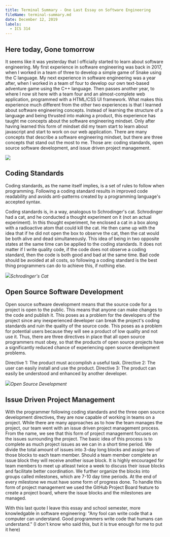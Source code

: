```yaml
---
title: Terminal Summary - One Last Essay on Software Engineering  
fileName: terminal-summary.md  
date: December 12, 2019  
labels:
  - ICS 314
---
```

## Here today, Gone tomorrow
It seems like it was yesterday that I officially started to learn about software engineering. My first experience in software engineering was back in 2017, when I worked in a team of three to develop a simple game of Snake using the C language. My next experience in software engineering was a year after, when I worked in a team of four to develop our own text-based adventure game using the C++ language. Then passes another year, to where I now sit here with a team four and an almost-complete web application, programmed with a HTML/CSS UI framework. What makes this experience much different from the other two experiences is that I learned about software engineering concepts. Instead of learning the structure of a language and being thrusted into making a product, this experience has taught me concepts about the software engineering mindset. Only after having learned this form of mindset did my team start to learn about javascript and start to work on our web application. There are many concepts that describe a software engineering mindset, but there are three concepts that stand out the most to me. Those are: coding standards, open source software development, and issue driven project management.  

<img class="ui large image" src="../images/portal.jpg">

## Coding Standards
Coding standards, as the name itself implies, is a set of rules to follow when programming. Following a coding standard results in improved code readability and avoids anti-patterns created by a programming language's accepted syntax.

Coding standards is, in a way, analogous to Schrodinger's cat. Schrodinger had a cat, and he conducted a thought experiment on it (not an actual experiment). In this thought experiment, he enclosed a cat in a box along with a radioactive atom that could kill the cat. He then came up with the idea that if he did not open the box to observe the cat, then the cat would be both alive and dead simultaneously. This idea of being in two opposite states at the same time can be applied to the coding standards. It does not matter if I write quality code, if the code does not observe a coding standard, then the code is both good and bad at the same time. Bad code should be avoided at all costs, so following a coding standard is the best thing programmers can do to achieve this, if nothing else.

<img class="ui large image" src="../images/cat.PNG">*Schrodinger's Cat*

## Open Source Software Development
Open source software development means that the source code for a project is open to the public. This means that anyone can make changes to the code and publish it. This poses as a problem for the developers of the project since any inexperienced developer can break the project's coding standards and ruin the quality of the source code. This poses as a problem for potential users because they will see a product of low quality and not use it. Thus, there are three directives in place that all open source programmers must obey, so that the products of open source projects have a significantly reduced chance of experiencing open source development problems.

Directive 1: The product must accomplish a useful task.
Directive 2: The user can easily install and use the product.
Directive 3: The product can easily be understood and enhanced by another developer.

<img class="ui large image" src="../images/osd.jpg">*Open Source Development*

## Issue Driven Project Management
With the programmer following coding standards and the three open source development directives, they are now capable of working in teams on a project. While there are many approaches as to how the team manages the project, our team went with an issue driven project management process. From the name, we see that this form of project management focuses on the issues surrounding the project. The basic idea of this process is to complete as much project issues as we can in a short time period. We divide the total amount of issues into 3-day long blocks and assign two of those blocks to each team member. Should a team member complete an issue block they will receive another issue block. It is highly encouraged for team members to meet up atleast twice a week to discuss their issue blocks and facilitate better coordination. We further organize the blocks into groups called milestones, which are 7-10 day time periods. At the end of every milestone we must have some form of progress done. To handle this form of project management we used the GitHub Project Board feature to create a project board, where the issue blocks and the milestones are managed.

With this last quote I leave this essay and school semester, more knowledgable in software engineering: "Any fool can write code that a computer can understand. Good programmers write code that humans can understand." (I don't know who said this, but it is true enough for me to put it here) 
